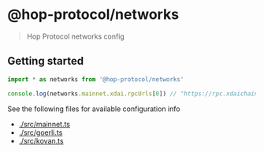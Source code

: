 # @hop-protocol/networks

> Hop Protocol networks config

## Getting started

```js
import * as networks from '@hop-protocol/networks'

console.log(networks.mainnet.xdai.rpcUrls[0]) // "https://rpc.xdaichain.com"
```

See the following files for available configuration info

- [./src/mainnet.ts](./src/mainnet.ts)
- [./src/goerli.ts](./src/goerli.ts)
- [./src/kovan.ts](./src/kovan.ts)
